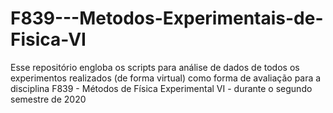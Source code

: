 # F839---Metodos-Experimentais-de-Fisica-VI
Esse repositório engloba os scripts para análise de dados de todos os experimentos realizados (de forma virtual) como forma de avaliação para a disciplina F839 - Métodos de Física Experimental VI - durante o segundo semestre de 2020
